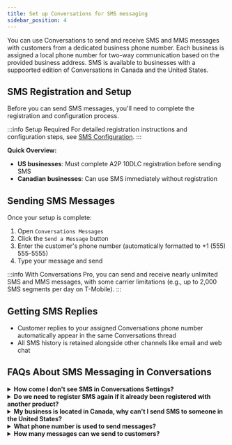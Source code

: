 ```yaml
---
title: Set up Conversations for SMS messaging 
sidebar_position: 4
---
```


You can use Conversations to send and receive SMS and MMS messages with customers from a dedicated business phone number. Each business is assigned a local phone number for two-way communication based on the provided business address. SMS is available to businesses with a suppoorted edition of Conversations in Canada and the United States.

## SMS Registration and Setup

Before you can send SMS messages, you'll need to complete the registration and configuration process.

:::info Setup Required
For detailed registration instructions and configuration steps, see [SMS Configuration](../administration/settings/sms_configuration.md).
:::

**Quick Overview:**
- **US businesses**: Must complete A2P 10DLC registration before sending SMS
- **Canadian businesses**: Can use SMS immediately without registration

## Sending SMS Messages

Once your setup is complete:

1. Open `Conversations Messages`
2. Click the `Send a Message` button
3. Enter the customer's phone number (automatically formatted to +1 (555) 555-5555)
4. Type your message and send

:::info
With Conversations Pro, you can send and receive nearly unlimited SMS and MMS messages, with some carrier limitations (e.g., up to 2,000 SMS segments per day on T-Mobile).
:::

## Getting SMS Replies

- Customer replies to your assigned Conversations phone number automatically appear in the same Conversations thread 
- All SMS history is retained alongside other channels like email and web chat

## FAQs About SMS Messaging in Conversations

<details>
<summary><strong>How come I don't see SMS in Conversations Settings?</strong></summary>

SMS is only available to businesses located in the United States or Canada. Make sure your account address is physically located in one of those two countries; otherwise, SMS will not be available.
</details>

<details>
<summary><strong>Do we need to register SMS again if it already been registered with another product?</strong></summary>

No! You can use SMS messaging immediately without any configuration or registration requirements.
</details>

<details>
<summary><strong>My business is located in Canada, why can't I send SMS to someone in the United States?</strong></summary>

Currently, Canadian businesses can only send SMS messages to Canadian numbers. Messages to US-based numbers are rejected by US telecom carriers because they weren't sent from an A2P-registered business.
</details>

<details>
<summary><strong>What phone number is used to send messages?</strong></summary>

Your business is assigned an available SMS number based on your address, using the nearest available area code. You can share this number with customers to receive text and MMS messages. Calls cannot be received at this number at this time.
</details>

<details>
<summary><strong>How many messages can we send to customers?</strong></summary>

With Conversations Pro, accounts can send and receive nearly unlimited one-by-one SMS messages to customers, while noting that each carrier has some limitations on messages sent and received per day.
</details>
